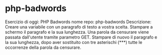 # php-badwords

Esercizio di oggi: PHP Badwords
nome repo: php-badwords
Descrizione:
Creare una variabile con un paragrafo di testo a vostra scelta.
Stampare a schermo il paragrafo e la sua lunghezza.
Una parola da censurare viene passata dall'utente tramite parametro GET.
Stampare di nuovo il paragrafo e la sua lunghezza, dopo aver sostituito con tre asterischi (***) tutte le occorrenze della parola da censurare.